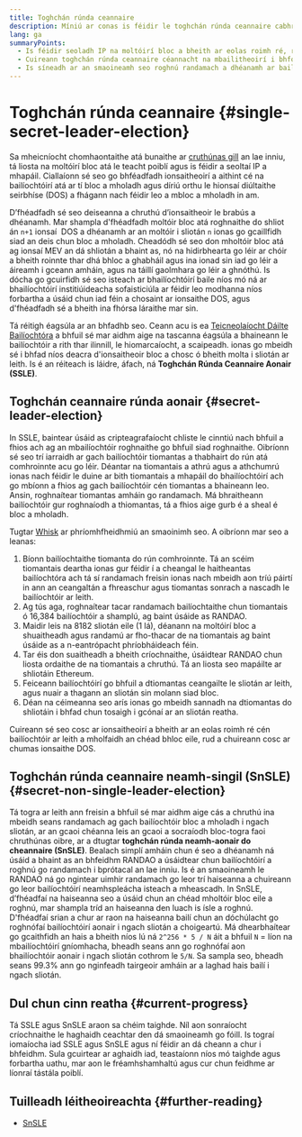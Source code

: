 ```yaml
---
title: Toghchán rúnda ceannaire
description: Míniú ar conas is féidir le toghchán rúnda ceannaire cabhrú le bailíochtóirí a chosaint ar ionsaithe
lang: ga
summaryPoints:
  - Is féidir seoladh IP na moltóirí bloc a bheith ar eolas roimh ré, rud a fhágann iad i mbaol ó ionsaithe
  - Cuireann toghchán rúnda ceannaire céannacht na mbailitheoirí i bhfolach ionas nach mbíonn siad ar an eolas roimh ré
  - Is síneadh ar an smaoineamh seo roghnú randamach a dhéanamh ar bailíochtóirí i ngach sliotán.
---
```


# Toghchán rúnda ceannaire {#single-secret-leader-election}

Sa mheicníocht chomhaontaithe atá bunaithe ar [cruthúnas gill](/developers/docs/consensus-mechanisms/pos) an lae inniu, tá liosta na moltóirí bloc atá le teacht poiblí agus is féidir a seoltaí IP a mhapáil. Ciallaíonn sé seo go bhféadfadh ionsaitheoirí a aithint cé na bailíochtóirí atá ar tí bloc a mholadh agus díriú orthu le hionsaí diúltaithe seirbhíse (DOS) a fhágann nach féidir leo a mbloc a mholadh in am.

D’fhéadfadh sé seo deiseanna a chruthú d’ionsaitheoir le brabús a dhéanamh. Mar shampla d'fhéadfadh moltóir bloc atá roghnaithe do shliot án `n+1` ionsaí  DOS a dhéanamh ar an moltóir i sliotán `n` ionas go gcaillfidh siad an deis chun bloc a mholadh. Cheadódh sé seo don mholtóir bloc atá ag ionsaí MEV an dá shliotán a bhaint as, nó na hidirbhearta go léir ar chóir a bheith roinnte thar dhá bhloc a ghabháil agus ina ionad sin iad go léir a áireamh i gceann amháin, agus na táillí gaolmhara go léir a ghnóthú. Is dócha go gcuirfidh sé seo isteach ar bhailíochtóirí baile níos mó ná ar bhailíochtóirí institiúideacha sofaisticiúla ar féidir leo modhanna níos forbartha a úsáid chun iad féin a chosaint ar ionsaithe DOS, agus d'fhéadfadh sé a bheith ina fhórsa láraithe mar sin.

Tá réitigh éagsúla ar an bhfadhb seo. Ceann acu is ea [Teicneolaíocht Dáilte Bailíochtóra](https://github.com/ethereum/distributed-validator-specs) a bhfuil sé mar aidhm aige na tascanna éagsúla a bhaineann le bailíochtóir a rith thar ilinnill, le hiomarcaíocht, a scaipeadh. ionas go mbeidh sé i bhfad níos deacra d'ionsaitheoir bloc a chosc ó bheith molta i sliotán ar leith. Is é an réiteach is láidre, áfach, ná **Toghchán Rúnda Ceannaire Aonair (SSLE)**.

## Toghchán ceannaire rúnda aonair {#secret-leader-election}

In SSLE, baintear úsáid as cripteagrafaíocht chliste le cinntiú nach bhfuil a fhios ach ag an mbailíochtóir roghnaithe go bhfuil siad roghnaithe. Oibríonn sé seo trí iarraidh ar gach bailíochtóir tiomantas a thabhairt do rún atá comhroinnte acu go léir. Déantar na tiomantais a athrú agus a athchumrú ionas nach féidir le duine ar bith tiomantais a mhapáil do bhailíochtóirí ach go mbíonn a fhios ag gach bailíochtóir cén tiomantas a bhaineann leo. Ansin, roghnaítear tiomantas amháin go randamach. Má bhraitheann bailíochtóir gur roghnaíodh a thiomantas, tá a fhios aige gurb é a sheal é bloc a mholadh.

Tugtar [Whisk](https://ethresear.ch/t/whisk-a-practical-shuffle-based-ssle-protocol-for-ethereum/11763) ar phríomhfheidhmiú an smaoinimh seo. A oibríonn mar seo a leanas:

1. Bíonn bailíochtaithe tiomanta do rún comhroinnte. Tá an scéim tiomantais deartha ionas gur féidir í a cheangal le haitheantas bailíochtóra ach tá sí randamach freisin ionas nach mbeidh aon tríú páirtí in ann an ceangaltán a fhreaschur agus tiomantas sonrach a nascadh le bailíochtóir ar leith.
2. Ag tús aga, roghnaítear tacar randamach bailíochtaithe chun tiomantais ó 16,384 bailíochtóir a shamplú, ag baint úsáide as RANDAO.
3. Maidir leis na 8182 sliotán eile (1 lá), déanann na moltóirí bloc a shuaitheadh agus randamú ar fho-thacar de na tiomantais ag baint úsáide as a n-eantrópacht phríobháideach féin.
4. Tar éis don suaitheadh a bheith críochnaithe, úsáidtear RANDAO chun liosta ordaithe de na tiomantais a chruthú. Tá an liosta seo mapáilte ar shliotáin Ethereum.
5. Feiceann bailíochtóirí go bhfuil a dtiomantas ceangailte le sliotán ar leith, agus nuair a thagann an sliotán sin molann siad bloc.
6. Déan na céimeanna seo arís ionas go mbeidh sannadh na dtiomantas do shliotáin i bhfad chun tosaigh i gcónaí ar an sliotán reatha.

Cuireann sé seo cosc ​​ar ionsaitheoirí a bheith ar an eolas roimh ré cén bailíochtóir ar leith a mholfaidh an chéad bhloc eile, rud a chuireann cosc ​​ar chumas ionsaithe DOS.

## Toghchán rúnda ceannaire neamh-singil (SnSLE) {#secret-non-single-leader-election}

Tá togra ar leith ann freisin a bhfuil sé mar aidhm aige cás a chruthú ina mbeidh seans randamach ag gach bailíochtóir bloc a mholadh i ngach sliotán, ar an gcaoi chéanna leis an gcaoi a socraíodh bloc-togra faoi chruthúnas oibre, ar a dtugtar **toghchán rúnda neamh-aonair do cheannaire (SnSLE)**. Bealach simplí amháin chun é seo a dhéanamh ná úsáid a bhaint as an bhfeidhm RANDAO a úsáidtear chun bailíochtóirí a roghnú go randamach i bprótacal an lae inniu. Is é an smaoineamh le RANDAO ná go ngintear uimhir randamach go leor trí haiseanna a chuireann go leor bailíochtóirí neamhspleácha isteach a mheascadh. In SnSLE, d’fhéadfaí na haiseanna seo a úsáid chun an chéad mholtóir bloc eile a roghnú, mar shampla tríd an haiseanna den luach is ísle a roghnú. D'fhéadfaí srian a chur ar raon na haiseanna bailí chun an dóchúlacht go roghnófaí bailíochtóirí aonair i ngach sliotán a choigeartú. Má dhearbhaítear go gcaithfidh an hais a bheith níos lú ná `2^256 * 5 / N` áit a bhfuil `N` = líon na mbailíochtóirí gníomhacha, bheadh ​​seans ann go roghnófaí aon bhailíochtóir aonair i ngach sliotán cothrom le `5/N`. Sa sampla seo, bheadh ​​seans 99.3% ann go nginfeadh tairgeoir amháin ar a laghad hais bailí i ngach sliotán.

## Dul chun cinn reatha {#current-progress}

Tá SSLE agus SnSLE araon sa chéim taighde. Níl aon sonraíocht críochnaithe le haghaidh ceachtar den dá smaoineamh go fóill. Is tograí iomaíocha iad SSLE agus SnSLE agus ní féidir an dá cheann a chur i bhfeidhm. Sula gcuirtear ar aghaidh iad, teastaíonn níos mó taighde agus forbartha uathu, mar aon le fréamhshamhaltú agus cur chun feidhme ar líonraí tástála poiblí.

## Tuilleadh léitheoireachta {#further-reading}

- [SnSLE](https://ethresear.ch/t/secret-non-single-leader-election/11789)
